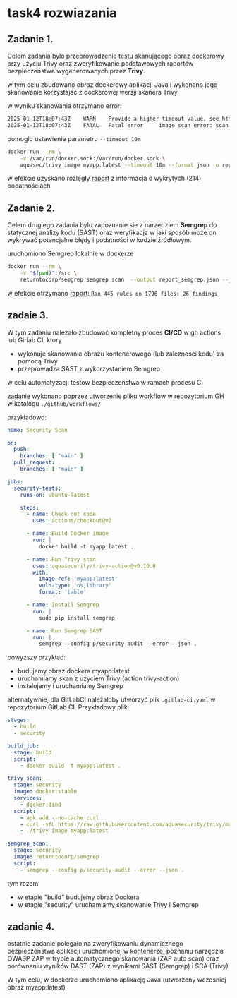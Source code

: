 # task4 rozwiazania

## Zadanie 1.

Celem zadania bylo przeprowadzenie testu skanującego obraz dockerowy przy użyciu Trivy oraz zweryfikowanie podstawowych raportów bezpieczeństwa wygenerowanych przez **Trivy**.

w tym celu zbudowano obraz dockerowy aplikacji Java i wykonano jego skanowanie korzystajac z dockerowej wersji skanera Trivy

w wyniku skanowania otrzymano error:
```bash
2025-01-12T18:07:43Z    WARN    Provide a higher timeout value, see https://aquasecurity.github.io/trivy/v0.58/docs/configuration
2025-01-12T18:07:43Z    FATAL   Fatal error     image scan error: scan error: scan failed: failed analysis: analyze error: pipeline error: failed to analyze layer (sha256:9a607d88b5ea6ecf47dbb1d6000b3afd1c88d060f5b7d012280aa6897aeb5b56): post analysis error: post analysis error: walk dir error: context deadline exceeded
```

pomoglo ustawienie parametru `--timeout 10m`
```bash
docker run --rm \
    -v /var/run/docker.sock:/var/run/docker.sock \
    aquasec/trivy image myapp:latest --timeout 10m --format json -o report_trivy.json
```
w efekcie uzyskano rozległy [raport](./raporty/report_trivy.json) z informacja o wykrytych (214) podatnościach 


## Zadanie 2.

Celem drugiego zadania bylo zapoznanie sie z narzedziem **Semgrep** do statycznej analizy kodu (SAST) oraz weryfikacja w jaki sposób może on wykrywać potencjalne błędy i podatności w kodzie źródłowym.

uruchomiono Semgrep lokalnie w dockerze 
```bash
docker run --rm \
    -v "$(pwd)":/src \
    returntocorp/semgrep semgrep scan  --output report_semgrep.json --json
```
w efekcie otrzymano [raport](./raporty/report_semgrep.json): `Ran 445 rules on 1796 files: 26 findings`
## zadaie 3.

W tym zadaniu należało zbudować kompletny proces **CI/CD** w gh actions lub Girlab CI, ktory
- wykonuje skanowanie obrazu kontenerowego (lub zaleznosci kodu) za pomocą Trivy
- przeprowadza SAST z wykorzystaniem Semgrep 

w celu automatyzacji testow bezpieczenstwa w ramach procesu CI


zadanie wykonano poprzez utworzenie pliku workflow w repozytorium GH w katalogu `./github/workflows/`

przykładowo:
```yaml
name: Security Scan

on:
  push:
    branches: [ "main" ]
  pull_request:
    branches: [ "main" ]

jobs:
  security-tests:
    runs-on: ubuntu-latest

    steps:
      - name: Check out code
        uses: actions/checkout@v2

      - name: Build Docker image
        run: |
          docker build -t myapp:latest .

      - name: Run Trivy scan
        uses: aquasecurity/trivy-action@v0.10.0
        with:
          image-ref: 'myapp:latest'
          vuln-type: 'os,library'
          format: 'table'

      - name: Install Semgrep
        run: |
          sudo pip install semgrep

      - name: Run Semgrep SAST
        run: |
          semgrep --config p/security-audit --error --json .
```
powyzszy przykład:
- budujemy obraz dockera myapp:latest
- uruchamiamy skan z użyciem Trivy (action trivy-action)
- instalujemy i uruchamiamy Semgrep

alternatywnie, dla GitLabCI należałoby utworzyć plik `.gitlab-ci.yaml` w repozytorium GitLab CI. Przykładowy plik:
```yaml
stages:
  - build
  - security

build_job:
  stage: build
  script:
    - docker build -t myapp:latest .

trivy_scan:
  stage: security
  image: docker:stable
  services:
    - docker:dind
  script:
    - apk add --no-cache curl
    - curl -sfL https://raw.githubusercontent.com/aquasecurity/trivy/main/contrib/install.sh | sh -
    - ./trivy image myapp:latest

semgrep_scan:
  stage: security
  image: returntocorp/semgrep
  script:
    - semgrep --config p/security-audit --error --json .
```
tym razem
- w etapie "build" budujemy obraz Dockera
- w etapie "security" uruchamiamy skanowanie Trivy i Semgrep



## zadanie 4.
ostatnie zadanie polegało na zweryfikowaniu dynamicznego bezpieczeństwa aplikacji uruchomionej w kontenerze, poznaniu narzędzia OWASP ZAP w trybie automatycznego skanowania (ZAP auto scan) oraz porównaniu wyników DAST (ZAP) z wynikami SAST (Semgrep) i SCA (Trivy)

W tym celu, w dockerze uruchomiono aplikację Java (utworzony wczesniej obraz myapp:latest)